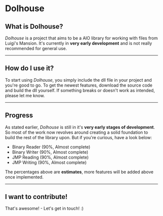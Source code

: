 # Dolhouse

## What is Dolhouse?
*Dolhouse* is a project that aims to be a AIO library for working with files from Luigi's Mansion. It's currently in **very early development** and is not really recommended for general use.

------

## How do I use it?
To start using *Dolhouse*, you simply include the dll file in your project and you're good to go. To get the newest features, download the source code and build the dll yourself. If something breaks or doesn't work as intended, please let me know.

------

## Progress
As stated earlier, *Dolhouse* is still in it's **very early stages of development**. So most of the work now revolves around creating a solid foundation to build the rest of the library upon. But if you're curious, have a look below:
- Binary Reader (90%, Almost complete)
- Binary Writer (90%, Almost complete)
- JMP Reading (90%, Almost complete)
- JMP Writing (90%, Almost complete)

The percentages above are **estimates**, more features will be added above once implemented.

------

## I want to contribute!
That's awesome! - Let's get in touch! :)
